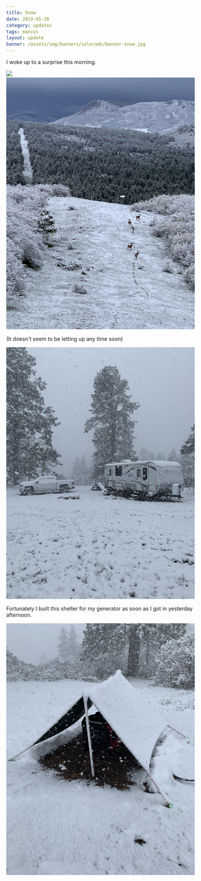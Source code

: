 ```yaml
---
title: Snow
date: 2019-05-20
category: updates
tags: mancos
layout: update
banner: /assets/img/banners/colorado/banner-snow.jpg
---
```


<p>I woke up to a surprise this morning.</p>

<img src="/assets/img/updates/colorado/snow-1.jpg" />

<br/>

<img src="/assets/img/updates/colorado/snow-2.jpg" />

<p>(It doesn't seem to be letting up any time soon)</p>

<img src="/assets/img/updates/colorado/snow-3.jpg" />

<br/>

<p>
    Fortunately I built this shelter for my generator as soon as I got in yesterday afternoon.
</p>

<img src="/assets/img/updates/colorado/snow-4.jpg" />